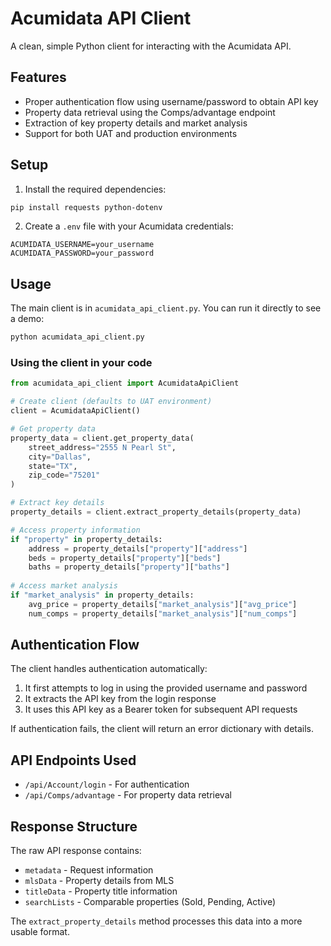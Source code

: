 # Acumidata API Client

A clean, simple Python client for interacting with the Acumidata API.

## Features

- Proper authentication flow using username/password to obtain API key
- Property data retrieval using the Comps/advantage endpoint
- Extraction of key property details and market analysis
- Support for both UAT and production environments

## Setup

1. Install the required dependencies:

```bash
pip install requests python-dotenv
```

2. Create a `.env` file with your Acumidata credentials:

```
ACUMIDATA_USERNAME=your_username
ACUMIDATA_PASSWORD=your_password
```

## Usage

The main client is in `acumidata_api_client.py`. You can run it directly to see a demo:

```bash
python acumidata_api_client.py
```

### Using the client in your code

```python
from acumidata_api_client import AcumidataApiClient

# Create client (defaults to UAT environment)
client = AcumidataApiClient()

# Get property data
property_data = client.get_property_data(
    street_address="2555 N Pearl St",
    city="Dallas",
    state="TX",
    zip_code="75201"
)

# Extract key details
property_details = client.extract_property_details(property_data)

# Access property information
if "property" in property_details:
    address = property_details["property"]["address"]
    beds = property_details["property"]["beds"]
    baths = property_details["property"]["baths"]
    
# Access market analysis
if "market_analysis" in property_details:
    avg_price = property_details["market_analysis"]["avg_price"]
    num_comps = property_details["market_analysis"]["num_comps"]
```

## Authentication Flow

The client handles authentication automatically:

1. It first attempts to log in using the provided username and password
2. It extracts the API key from the login response
3. It uses this API key as a Bearer token for subsequent API requests

If authentication fails, the client will return an error dictionary with details.

## API Endpoints Used

- `/api/Account/login` - For authentication
- `/api/Comps/advantage` - For property data retrieval

## Response Structure

The raw API response contains:

- `metadata` - Request information
- `mlsData` - Property details from MLS
- `titleData` - Property title information
- `searchLists` - Comparable properties (Sold, Pending, Active)

The `extract_property_details` method processes this data into a more usable format. 